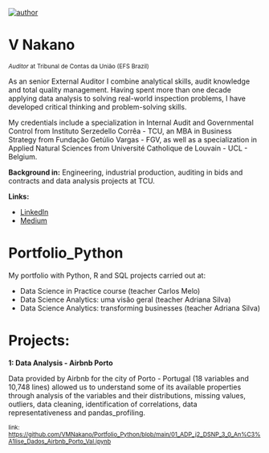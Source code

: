 [![author](https://img.shields.io/badge/author-vnakano-blue.svg)](https://www.linkedin.com/in/val%C3%A9ria-n-13030747/) 

# V Nakano
<sub>*Auditor* at Tribunal de Contas da União (EFS Brazil)</sub>

As an senior External Auditor I combine analytical skills, audit knowledge and total quality management. Having spent more than one decade applying data analysis to solving real-world inspection problems, I have developed critical thinking and problem-solving skills.

My credentials include a specialization in Internal Audit and Governmental Control from Instituto Serzedello Corrêa - TCU, an MBA in Business Strategy from Fundação Getúlio Vargas - FGV, as well as a specialization in Applied Natural Sciences from Université Catholique de Louvain - UCL - Belgium.

**Background in:** Engineering, industrial production, auditing in bids and contracts and data analysis projects at TCU.

**Links:**
* [LinkedIn](https://www.linkedin.com/in/val%C3%A9ria-n-13030747/)
* [Medium](https://www.medium.com)

# Portfolio_Python

My portfolio with Python, R and SQL projects carried out at:
- Data Science in Practice course (teacher Carlos Melo)
- Data Science Analytics: uma visão geral (teacher Adriana Silva)
- Data Science Analytics: transforming businesses (teacher Adriana Silva)

# Projects:

**1: Data Analysis - Airbnb Porto**

Data provided by Airbnb for the city of Porto - Portugal (18 variables and 10,748 lines) allowed us to understand some of its available properties through analysis of the variables and their distributions, missing values, outliers, data cleaning, identification of correlations, data representativeness and pandas_profiling.

<sub>link: https://github.com/VMNakano/Portfolio_Python/blob/main/01_ADP_j2_DSNP_3_0_An%C3%A1lise_Dados_Airbnb_Porto_Val.ipynb<sub>
